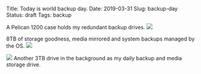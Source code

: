 Title: Today is world backup day.
Date: 2019-03-31
Slug: backup-day
Status: draft
Tags: backup

A Pelican 1200 case holds my redundant backup drives.
<img src="/images/2019-03-31 coldstore.jpg" class="align-center" />

8TB of storage goodness, media mirrored and system backups managed by the OS.
<img src="/images/2019-03-31 open.jpg" class="align-center" />

<img src="/images/2019-03-31 drives.jpg" class="align-center" />
Another 3TB drive in the background as my daily backup and media storage drive.
